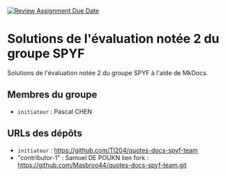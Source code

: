 [![Review Assignment Due Date](https://classroom.github.com/assets/deadline-readme-button-22041afd0340ce965d47ae6ef1cefeee28c7c493a6346c4f15d667ab976d596c.svg)](https://classroom.github.com/a/QPRNiqfX)


# Solutions de l'évaluation notée 2 du groupe SPYF

Solutions de l'évaluation notée 2 du groupe SPYF à l'aide de MkDocs.

## Membres du groupe

- `initiateur` : Pascal CHEN

## URLs des dépôts

- `initiateur` : https://github.com/TI204/quotes-docs-spyf-team
-  "contributor-1" : Samuel DE POUKN lien fork : https://github.com/Masbroo44/quotes-docs-spyf-team.git
